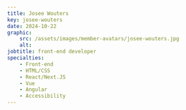 ```yaml
---
title: Josee Wouters
key: josee-wouters
date: 2024-10-22
graphic:
    src: /assets/images/member-avatars/josee-wouters.jpg
    alt:
jobtitle: front-end developer
specialties:
    - Front-end
    - HTML/CSS
    - React/Next.JS
    - Vue
    - Angular
    - Accessibility
---
```

